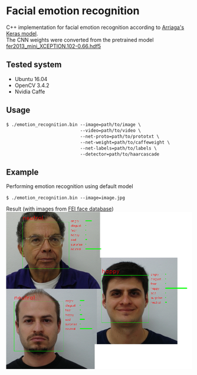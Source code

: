 # Facial emotion recognition

C++ implementation for facial emotion recognition according to [Arriaga's Keras model](https://github.com/oarriaga/face_classification).  
The CNN weights were converted from the pretrained model [fer2013_mini_XCEPTION.102-0.66.hdf5](https://github.com/oarriaga/face_classification/blob/master/trained_models/emotion_models/fer2013_mini_XCEPTION.102-0.66.hdf5)

## Tested system
* Ubuntu 16.04
* OpenCV 3.4.2
* Nvidia Caffe

## Usage
```
$ ./emotion_recognition.bin --image=path/to/image \
                            --video=path/to/video \
                            --net-proto=path/to/prototxt \
                            --net-weight=path/to/caffeweight \
                            --net-labels=path/to/labels \
                            --detector=path/to/haarcascade
```

## Example
Performing emotion recognition using default model
```
$ ./emotion_recognition.bin --image=image.jpg
```

Result (with images from [FEI face database](https://fei.edu.br/~cet/facedatabase.html))
<img src="result.png">
